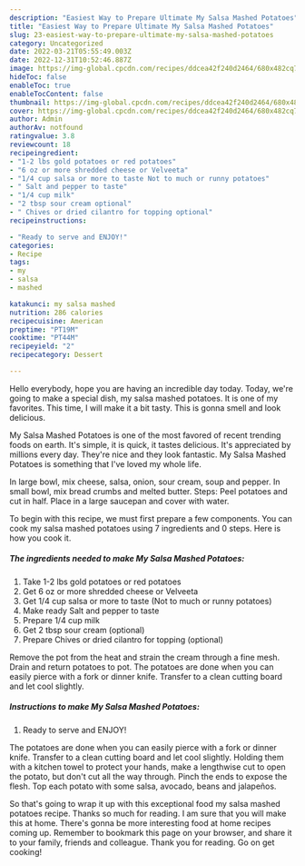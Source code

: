 ```yaml
---
description: "Easiest Way to Prepare Ultimate My Salsa Mashed Potatoes"
title: "Easiest Way to Prepare Ultimate My Salsa Mashed Potatoes"
slug: 23-easiest-way-to-prepare-ultimate-my-salsa-mashed-potatoes
category: Uncategorized
date: 2022-03-21T05:55:49.003Z
date: 2022-12-31T10:52:46.887Z
image: https://img-global.cpcdn.com/recipes/ddcea42f240d2464/680x482cq70/my-salsa-mashed-potatoes-recipe-main-photo.jpg
hideToc: false
enableToc: true
enableTocContent: false
thumbnail: https://img-global.cpcdn.com/recipes/ddcea42f240d2464/680x482cq70/my-salsa-mashed-potatoes-recipe-main-photo.jpg
cover: https://img-global.cpcdn.com/recipes/ddcea42f240d2464/680x482cq70/my-salsa-mashed-potatoes-recipe-main-photo.jpg
author: Admin
authorAv: notfound
ratingvalue: 3.8
reviewcount: 18
recipeingredient:
- "1-2 lbs gold potatoes or red potatoes"
- "6 oz or more shredded cheese or Velveeta"
- "1/4 cup salsa or more to taste Not to much or runny potatoes"
- " Salt and pepper to taste"
- "1/4 cup milk"
- "2 tbsp sour cream optional"
- " Chives or dried cilantro for topping optional"
recipeinstructions:

- "Ready to serve and ENJOY!"
categories:
- Recipe
tags:
- my
- salsa
- mashed

katakunci: my salsa mashed 
nutrition: 286 calories
recipecuisine: American
preptime: "PT19M"
cooktime: "PT44M"
recipeyield: "2"
recipecategory: Dessert

---
```



Hello everybody, hope you are having an incredible day today. Today, we're going to make a special dish, my salsa mashed potatoes. It is one of my favorites. This time, I will make it a bit tasty. This is gonna smell and look delicious.

My Salsa Mashed Potatoes is one of the most favored of recent trending foods on earth. It's simple, it is quick, it tastes delicious. It's appreciated by millions every day. They're nice and they look fantastic. My Salsa Mashed Potatoes is something that I've loved my whole life.

In large bowl, mix cheese, salsa, onion, sour cream, soup and pepper. In small bowl, mix bread crumbs and melted butter. Steps: Peel potatoes and cut in half. Place in a large saucepan and cover with water.


To begin with this recipe, we must first prepare a few components. You can cook my salsa mashed potatoes using 7 ingredients and 0 steps. Here is how you cook it.

<!--inarticleads1-->

##### The ingredients needed to make My Salsa Mashed Potatoes:

1. Take 1-2 lbs gold potatoes or red potatoes
1. Get 6 oz or more shredded cheese or Velveeta
1. Get 1/4 cup salsa or more to taste (Not to much or runny potatoes)
1. Make ready  Salt and pepper to taste
1. Prepare 1/4 cup milk
1. Get 2 tbsp sour cream (optional)
1. Prepare  Chives or dried cilantro for topping (optional)


Remove the pot from the heat and strain the cream through a fine mesh. Drain and return potatoes to pot. The potatoes are done when you can easily pierce with a fork or dinner knife. Transfer to a clean cutting board and let cool slightly. 

<!--inarticleads2-->

##### Instructions to make My Salsa Mashed Potatoes:


1. Ready to serve and ENJOY!

The potatoes are done when you can easily pierce with a fork or dinner knife. Transfer to a clean cutting board and let cool slightly. Holding them with a kitchen towel to protect your hands, make a lengthwise cut to open the potato, but don&#39;t cut all the way through. Pinch the ends to expose the flesh. Top each potato with some salsa, avocado, beans and jalapeños. 

So that's going to wrap it up with this exceptional food my salsa mashed potatoes recipe. Thanks so much for reading. I am sure that you will make this at home. There's gonna be more interesting food at home recipes coming up. Remember to bookmark this page on your browser, and share it to your family, friends and colleague. Thank you for reading. Go on get cooking!
